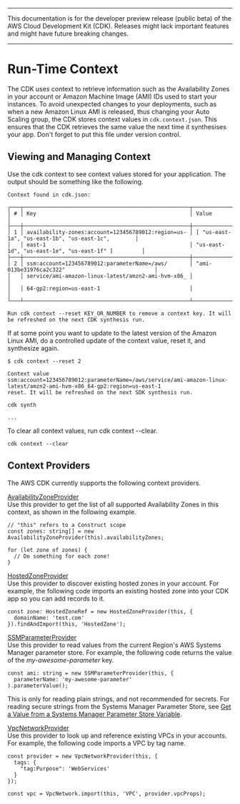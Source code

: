 --------

This documentation is for the developer preview release \(public beta\) of the AWS Cloud Development Kit \(CDK\)\. Releases might lack important features and might have future breaking changes\.

--------

# Run\-Time Context<a name="context"></a>

The CDK uses context to retrieve information such as the Availability Zones in your account or Amazon Machine Image \(AMI\) IDs used to start your instances\. To avoid unexpected changes to your deployments, such as when a new Amazon Linux AMI is released, thus changing your Auto Scaling group, the CDK stores context values in `cdk.context.json`\. This ensures that the CDK retrieves the same value the next time it synthesises your app\. Don't forget to put this file under version control\.

## Viewing and Managing Context<a name="context_viewing"></a>

Use the cdk context to see context values stored for your application\. The output should be something like the following\.

```
Context found in cdk.json:

┌───┬────────────────────────────────────────────────────┬────────────────────────────────────────────────────┐
│ # │ Key                                                │ Value                                              │
├───┼────────────────────────────────────────────────────┼────────────────────────────────────────────────────┤
│ 1 │ availability-zones:account=123456789012:region=us- │ [ "us-east-1a", "us-east-1b", "us-east-1c",        │
│   │ east-1                                             │ "us-east-1d", "us-east-1e", "us-east-1f" ]         │
├───┼────────────────────────────────────────────────────┼────────────────────────────────────────────────────┤
│ 2 │ ssm:account=123456789012:parameterName=/aws/       │ "ami-013be31976ca2c322"                            │
│   │ service/ami-amazon-linux-latest/amzn2-ami-hvm-x86_ │                                                    │
│   │ 64-gp2:region=us-east-1                            │                                                    │
└───┴────────────────────────────────────────────────────┴────────────────────────────────────────────────────┘

Run cdk context --reset KEY_OR_NUMBER to remove a context key. It will be refreshed on the next CDK synthesis run.
```

If at some point you want to update to the latest version of the Amazon Linux AMI, do a controlled update of the context value, reset it, and synthesize again\.

```
$ cdk context --reset 2
```

```
Context value
ssm:account=123456789012:parameterName=/aws/service/ami-amazon-linux-latest/amzn2-ami-hvm-x86_64-gp2:region=us-east-1
reset. It will be refreshed on the next SDK synthesis run.
```

```
cdk synth
```

```
...
```

To clear all context values, run cdk context \-\-clear\.

```
cdk context --clear
```

## Context Providers<a name="context_providers"></a>

The AWS CDK currently supports the following context providers\.

[AvailabilityZoneProvider](https://awslabs.github.io/aws-cdk/refs/_aws-cdk_cdk.html#@aws-cdk/cdk.AvailabilityZoneProvider)  
Use this provider to get the list of all supported Availability Zones in this context, as shown in the following example\.  

```
// "this" refers to a Construct scope
const zones: string[] = new AvailabilityZoneProvider(this).availabilityZones;

for (let zone of zones) {
  // Do something for each zone!
}
```

[HostedZoneProvider](https://awslabs.github.io/aws-cdk/refs/_aws-cdk_aws-route53.html#@aws-cdk/aws-route53.HostedZoneProvider)  
Use this provider to discover existing hosted zones in your account\. For example, the following code imports an existing hosted zone into your CDK app so you can add records to it\.  

```
const zone: HostedZoneRef = new HostedZoneProvider(this, {
  domainName: 'test.com'
}).findAndImport(this, 'HostedZone');
```

[SSMParameterProvider](https://awslabs.github.io/aws-cdk/refs/_aws-cdk_cdk.html#@aws-cdk/cdk.SSMParameterProvider)  
Use this provider to read values from the current Region's AWS Systems Manager parameter store\. For example, the following code returns the value of the *my\-awesome\-parameter* key\.  

```
const ami: string = new SSMParameterProvider(this, {
  parameterName: 'my-awesome-parameter'
).parameterValue();
```
This is only for reading plain strings, and not recommended for secrets\. For reading secure strings from the Systems Manager Parameter Store, see [Get a Value from a Systems Manager Parameter Store Variable](get_ssm_value.md)\.

[VpcNetworkProvider](https://awslabs.github.io/aws-cdk/refs/_aws-cdk_aws-ec2.html#@aws-cdk/aws-ec2.VpcNetworkProvider)  
Use this provider to look up and reference existing VPCs in your accounts\. For example, the following code imports a VPC by tag name\.  

```
const provider = new VpcNetworkProvider(this, {
  tags: {
    "tag:Purpose": 'WebServices'
  }
});

const vpc = VpcNetwork.import(this, 'VPC', provider.vpcProps);
```